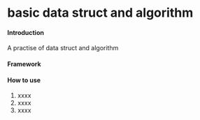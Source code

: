 # basic data struct and algorithm

#### Introduction
A practise of data struct and algorithm

#### Framework


#### How to use

1. xxxx
2. xxxx
3. xxxx
